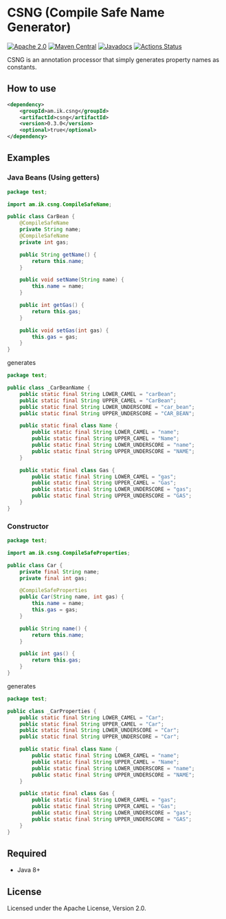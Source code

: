 # CSNG (Compile Safe Name Generator)

[![Apache 2.0](https://img.shields.io/github/license/making/csng.svg)](https://www.apache.org/licenses/LICENSE-2.0) [![Maven Central](https://maven-badges.herokuapp.com/maven-central/am.ik.csng/csng/badge.svg)](https://maven-badges.herokuapp.com/maven-central/am.ik.csng/csng) [![Javadocs](https://www.javadoc.io/badge/am.ik.csng/csng.svg)](https://www.javadoc.io/doc/am.ik.csng/csng) [![Actions Status](https://github.com/making/csng/workflows/CI/badge.svg)](https://github.com/making/csng/actions)

CSNG is an annotation processor that simply generates property names as constants.

## How to use

```xml
<dependency>
	<groupId>am.ik.csng</groupId>
	<artifactId>csng</artifactId>
	<version>0.3.0</version>
	<optional>true</optional>
</dependency>
```

## Examples

### Java Beans (Using getters)

```java
package test;

import am.ik.csng.CompileSafeName;

public class CarBean {
	@CompileSafeName
	private String name;
	@CompileSafeName
	private int gas;

	public String getName() {
		return this.name;
	}

	public void setName(String name) {
		this.name = name;
	}

	public int getGas() {
		return this.gas;
	}

	public void setGas(int gas) {
		this.gas = gas;
	}
}
```

generates

```java
package test;

public class _CarBeanName {
	public static final String LOWER_CAMEL = "carBean";
	public static final String UPPER_CAMEL = "CarBean";
	public static final String LOWER_UNDERSCORE = "car_bean";
	public static final String UPPER_UNDERSCORE = "CAR_BEAN";

	public static final class Name {
		public static final String LOWER_CAMEL = "name";
		public static final String UPPER_CAMEL = "Name";
		public static final String LOWER_UNDERSCORE = "name";
		public static final String UPPER_UNDERSCORE = "NAME";
	}

	public static final class Gas {
		public static final String LOWER_CAMEL = "gas";
		public static final String UPPER_CAMEL = "Gas";
		public static final String LOWER_UNDERSCORE = "gas";
		public static final String UPPER_UNDERSCORE = "GAS";
	}
}

```

### Constructor

```java
package test;

import am.ik.csng.CompileSafeProperties;

public class Car {
	private final String name;
	private final int gas;

	@CompileSafeProperties
	public Car(String name, int gas) {
		this.name = name;
		this.gas = gas;
	}

	public String name() {
		return this.name;
	}

	public int gas() {
		return this.gas;
	}
}
```

generates

```java
package test;

public class _CarProperties {
	public static final String LOWER_CAMEL = "Car";
	public static final String UPPER_CAMEL = "Car";
	public static final String LOWER_UNDERSCORE = "Car";
	public static final String UPPER_UNDERSCORE = "Car";

	public static final class Name {
		public static final String LOWER_CAMEL = "name";
		public static final String UPPER_CAMEL = "Name";
		public static final String LOWER_UNDERSCORE = "name";
		public static final String UPPER_UNDERSCORE = "NAME";
	}

	public static final class Gas {
		public static final String LOWER_CAMEL = "gas";
		public static final String UPPER_CAMEL = "Gas";
		public static final String LOWER_UNDERSCORE = "gas";
		public static final String UPPER_UNDERSCORE = "GAS";
	}
}
```

## Required

* Java 8+

## License

Licensed under the Apache License, Version 2.0.
